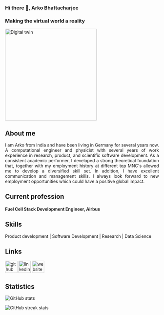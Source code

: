 ### Hi there 👋, Arko Bhattacharjee

### Making the virtual world a reality
<img src="https://sloanreview.mit.edu/wp-content/uploads/2022/08/2022_0801_Tozanli_Digital_Twin-1290x860-1.jpg" alt="Digital twin" width="300"/>

## About me
<div align="justify">
I am Arko from India and have been living in Germany for several years now. A computational engineer and physicist with several years of work experience in research, product, and scientific software development. As a consistent academic performer, I developed a strong theoretical foundation that, together with my employment history at different top MNC's allowed me to develop a diversified skill set. In addition, I have excellent communication and management skills. I always look forward to new employment opportunities which could have a positive global impact.
</div>

## Current profession
#### Fuel Cell Stack Development Engineer, Airbus

## Skills 

Product development | Software Development | Research | Data Science

## Links 

[<img src='https://cdn.jsdelivr.net/npm/simple-icons@3.0.1/icons/github.svg' alt='github' height='40'>](https://github.com/arko92)  [<img src='https://cdn.jsdelivr.net/npm/simple-icons@3.0.1/icons/linkedin.svg' alt='linkedin' height='40'>](https://www.linkedin.com/in/https://www.linkedin.com/in/arko-bhattacharjee-115018106//)  [<img src='https://cdn.jsdelivr.net/npm/simple-icons@3.0.1/icons/icloud.svg' alt='website' height='40'>](https://github.com/arko92/arko92.github.io)  

## Statistics 

![GitHub stats](https://github-readme-stats.vercel.app/api?username=arko92&show_icons=true)  

![GitHub streak stats](https://streak-stats.demolab.com/?user=arko92)  
